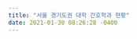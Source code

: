 ```yaml
---
title: "서울 경기도권 대학 간호학과 현황"
date: 2021-01-30 08:26:28 -0400
---
```

<div style='height:0;overflow:hidden'>
2021-01-30-23.md NAVER블로그
하명옥의 영어일기

이 블로그에서 검색
  
메뉴 바로가기본문 바로가기
내 블로그 이웃블로그 블로그 홈 
사용자 링크
fluke내정보 보기
서비스 더보기
하명옥의 영어일기
 prologue blog 영어일기 표현사전 진로자료 진학자료	 map memo guest
대학정보 17개의 글목록닫기
글 제목
작성일
(2)
대학 간호학과 현황(전라, 경상, 제주)
2021. 1. 15.
(1)
대학 간호학과 현황(강원, 충북, 충남, 대전)
2021. 1. 9.
(1)
대학 간호학과 현황(서울, 경기)
2021. 1. 9.
전국 대학 지도
2021. 1. 7.
4차산업혁명 혁신선도대학
2020. 7. 8.
(2)
2021 국군간호사관학교 입시정보
2020. 3. 25.
2021 경찰대 입시분석
2020. 3. 25.
(1)
육군사관학교 입시전형
2020. 3. 21.
(1)
사관학교 입시정보
2020. 3. 21.
건국대학교 꿈잡이 노트
2020. 3. 2.
10줄 보기
12
대학정보
대학 간호학과 현황(서울, 경기)

프로파일
 하명옥 ・ 2021. 1. 9. 19:16
URL 복사  이웃추가 
 대학 간호학과 현황 (서울, 경기지역)


[서울]

KC 대학교 간호학부

http://kcu.ac.kr/kcua/boardList?menuCode=MC0501

 
교육>대학>간호학과
학과소개 교수진 교과과정 (간호학과) 교과과정 (간호학부) 학생활동 커뮤니티 간호학과 채용공고 공지사항 공지사항 게시판 리스트 - 구분, 번호, 제목, 작성자, 작성일, 조회, 파일으로 구성 구분 번호 제목 작성자 작성일 조회 파일 간호학과 공지 2021년도 간호사 국가시험 시험 시간표 변경 안내 간호학과 2020-12-22 624 1 간호학과 공지 간호학과 제4회 학술제 공지사항 간호학과 2020-11-09 377 0 간호학과 공지 간호학과 국가고시 특강 공지사항 간호학과 2020-11-09 319 0 간호학과 공지 2020년 간...

kcu.ac.kr

02-2600-2547​

서울특별시 강서구 까치산로 24길 47

​

​

가톨릭대학교 간호대학

http://nursing.catholic.ac.kr


가톨릭대학교 간호대학
주요메뉴 바로가기 포토 뉴스 ARWU 세계대학평가 간호학... 2020학년도 정년퇴임 및 ... 2020학년도 임상실습기관간... 2020학년도 간호대학 하계...

nursing.catholic.ac.kr

02-2258-7420​

서울특별시 서초구 반포대로 222

​

​

경희대학교 간호과학대학

http://khcns21.khu.ac.kr

 
khcns21.khu.ac.kr

02-961-0305​

서울특별시 동대문구 경희대로 26

​

​

고려대학교 간호대학

http://nursing.korea.ac.kr

 
Korea University Websites
Jiniworks Default Html Page

nursing.korea.ac.kr

02-928-9107​

서울특별시 성북구 안암로 145

​

​

삼육대학교 간호학과

http://www.syu.ac.kr/web/nursing

02-3399-1593​

서울특별시 노원구 화랑로 815

​

​

삼육보건대학교 간호학과

http://nurse.shu.ac.kr/

 
삼육보건대학교 간호학과
삼육보건대, 삼육보건대학, 삼육보건대학교, 간호학과

nurse.shu.ac.kr

02-3407-8616​

서울특별시 동대문구 망우로 82

​

​

서울대학교 간호대학

https://nursing.snu.ac.kr/

02-740-8801​

서울특별시 종로구 대학로 103

​

​

서울여자간호대학교

http://www.snjc.ac.kr


 
서울여자간호대학교
www.snjc.ac.kr

02-2287-1771​

서울특별시 서대문구 간호대로 38

​

​

서일대학교 간호학과

http://www.seoil.ac.kr/1605


 
:::: SEOIL UNIVERSITY ::::
학과소개 교수소개 주요과목 졸업 후 진로 학과자랑 학과소개 국가와 사회발전에 참여 국민의 건강 유지 증진에 기여! 전문 간호인력양성이라는 최우선 과제를 가지고 현재까지 약 1300여명의 간호사를 배출. 학과문의 02.490.7512 학과홈페이지 바로가기 간호학과 카페 교육과정 이수체계도 로드맵 LOADMAP VIEW 교육목적 인간이해와 인간존중을 바탕으로 전인간호 실천 전문지식과 창의적 간호실무능력 함양 미래지향적 간호인재 양성 교육목표 전인간호를 위한 생명존중의식과 간호윤리관을 확립한다. 전문적 지식을 통합하여 간호실무에 적용한다...

www.seoil.ac.kr

02-490-7517​

서울특별시 중랑구 용마산로 90길 28

​

​

성신여자대학교 간호대학

https://www.sungshin.ac.kr/nursing/index.do

 
간호대학
www.sungshin.ac.kr

02-920-7721​

서울특별시 강북구 도봉로 76가길 55

​

​

연세대학교 간호대학

http://nursingcollege.yonsei.ac.kr


간호대학
연세대학교 간호대학 및 간호대학원의 입학전형, 입학공지를 제공하며 학교소개, 학부, RN-BSN, 대학원, 교수에 등의 정보를 제공하고 있습니다

nursingcollege.yonsei.ac.kr

02-2228-3220​

서울특별시 서대문구 연세로 50-1

​

​

이화여자대학교 간호대학

http://nursing.ewha.ac.kr

 
SWIFT SESSION RESPONSE
nursing.ewha.ac.kr

02-3277-2873​

서울특별시 서대문구 이화여대길 52

​

​

중앙대학교 적십자간호대학

http://nursing.cau.ac.kr


 
중앙대학교 적십자간호대학
■ 간호교육인증평가 인증 결과 하루동안 보이지 않습니다 2021년 01월 학사일정 [01.01]신정(공휴일) [01.01]신정(공휴일) 2021년 02월 학사일정 등록된 일정이 없습니다. [발표] 연구역량 강화 프로그램 연구 소모임 수상팀 발표 2021.01.07 [발표] 글로벌 문화 체험 프로그램 학습 소모임 수상팀 발표 2021.01.07 [안내] 2021학년도 편입학 필기고사 건물 출입통제 안내 2021.01.06 [취업] 간호학과 3학년 비대면 취업역량캠프 시행 안내 2021.01.06 [국시/중요] 2021년도 제61회 간...

nursing.cau.ac.kr

02-820-5963​

서울특별시 동작구 흑석로 84

​

​

한국성서대학교 간호학과

http://www.bible.ac.kr/university/nursing.aspx

02-950-5415​

서울특별시 노원구 동일로 214길 32

​

​

한양대학교 간호학부

http://nursing.hanyang.ac.kr

 
한양대학교 간호학부
간호학과 공지사항 간호학과(야) 공지사항 2021-1학기 교내 장학금 2차 신청 안내 2021-1학기 간호학부 교내 장학금 2차 신청 안내 * 금번 2차신청은 재학생이 신청할 수 있는 마지막 신청기간입니다. * 사랑의실천 장학, 실용인재 장학 : 국가장학을 신청하였으나 교내장학을 신청하지 못한 경우만··· 2021-01-07 2021학년도 1학기 휴·복학 일정 안내 2021-01-04 학생생활관 2021학년도 1학기 정규입사자 선발안내 2020-12-18 2020-2 간호학과 기말고사 일정 안내 2020-11-30 간호학과 12월 ...

nursing.hanyang.ac.kr

02-2220-0700​

서울특별시 성동구 왕십리로 222

 

 

[인천]

가천대학교 메디컬캠퍼스 간호대학

http://www.gachon.ac.kr/major/nursing/01/index.jsp

 
학과소개 | 간호학과 | 간호대학 | 가천대학교
> 간호대학 > 간호학과 > 학과소개 032-820-4200~1,4802 간호학과는 학생들의 과학적 탐구, 임상적 실무능력, 창의성, 비판적 사고를 함양하여 간호사로서의 탁월한 자질을 갖추고 인류사회의 건강증진에 기여하고 사회적 요구에 부응할 수 있도록 최선을 다하고 있다. 학생들은 인천시 구월동에 위치한 1,700병상 규모의 가천대 길병원, 심장센터, 여성건강센터, 서해권역 응급센터 및 안이센터 뿐만 아니라 삼성서울병원, 보라매병원 등 수도권 대형병원에서 프리셉터에 의한 1:1실습지도 방식의 임상간호실습을 하고 있다. 간호학과가 ...

www.gachon.ac.kr

032-820-4097​

인천광역시 연수구 함박뫼로 191

​

​

경인여자대학교 간호학과

http://wcms.kiwu.ac.kr/nursing/

032-540-0195​

인천광역시 계양구 계양산로 63

​

​

인천가톨릭대학교 간호대학

https://nursing.iccu.ac.kr/default.php

 
인천가톨릭대학교 간호대학
사체해부연수 관련 공지 2020-12-30 [한국인터넷교육방송] 온라인강… 2020-12-17 제61회 간호사 국가시험 시험시간… 2020-12-17 4학년 졸업고사관련 안내 (1) 2020-12-17 [모의고사]2020 2회차 모의고사 정… 2020-12-15 간호학과 인권특강 2020-12-14 4학년대상 학습법 특강 안내 2020-12-09 11.27(금) 모의고사 답안 2020-12-07 [모의고사] 2020. 10. 23(금) 시행 2차… 2020-12-02 입학안내  │  웹메일  │  개인정보처리방침  │  이메일무단수...

nursing.iccu.ac.kr

032-830-7075​

인천광역시 연수구 해송로 12

​

​

인천재능대학교 간호학과

http://dep.jeiu.ac.kr/nurs


 
인천재능대학교 입니다.
인천재능대학교 입니다.

dep.jeiu.ac.kr

032-890-7320​

인천광역시 동구 재능로 178

​

​

인하대학교 간호학과

http://nursing.inha.ac.kr

 
인하대학교 간호학과
인하대학교 간호학과, 인하대 간호학과, 간호학과

nursing.inha.ac.kr

032-860-8200​

인천광역시 남구 인하로 100

 

 

[경기]

경민대학교 간호학과

http://www.kyungmin.ac.kr/site/nurse/main.do


 
경민대학교 간호과에 오신 것을 환영합니다.
제 93호 경민학보 배포 및 홍보 2020.12.26 경민대학교 K1 웰매칭 시스템 경... 2020.07.01 2020-1 신입생 수강신청 시간 변... 2020.02.28 2020학년도 신입생 관련 안내(재... 2020.02.27 오늘하루동안보지않기

www.kyungmin.ac.kr

031-828-7460​

경기도 의정부시 서부로 545

​

​

경복대학교 간호학부

http://bit.ly/2z54HE0

 
간호학과
검색기능

bit.ly

031-539-5353​

경기도 포천시 신북면 신평로 154

​

​

대진대학교 간호학과

http://nurse.daejin.ac.kr


 
대진대학교
대진대학교 간호학과

nurse.daejin.ac.kr

031-539-1870​

경기도 포천시 호국로 1007

​

​

동남보건대학교 간호학과

https://bit.ly/3a88htO

031-249-6488​

경기도 수원시 장안구 천천로 74길 50

​

​

두원공과대학교 간호학과

http://nursing.doowon.ac.kr

 
두원공과대학교 간호학과
1 2 공지사항 간호학과의 소식을 전합니다. Notice *필독* 2021년도 선택교과목 신청 URL주소 올려드립니다. - 21년도 4학년 2020-11-27 Notice *필독* 2021년도 선택교과목 신청 URL주소 올려드립니다. - 21년도 3학년 2020-11-27 Notice *필독* 2021년도 선택교과목 신청 URL주소 올려드립니다. - 21년도 2학년 2020-11-26 입시 FAQ 입시에 대한 자주묻는 질문과 답변 입니다. 2021학년도 간호학과 신입학 모집 안내 원서접수 방법을 어디에서 확인 가능한가요? 2021학...

nursing.doowon.ac.kr

031-8056-7310​

경기도 안성시 죽산면 관음당길 51

​

​

부천대학교 간호학과

https://bit.ly/2VdeUHd


간호학과
프로필 설문조사 태그보기 회원보기 학과소개 학과소개 관리자 2016-11-15 3838 학과소개 김민아 2016-03-29 5386 교육과정 2018, 19년도 교육과정 박혜리 2018-02-02 3161 2017년도 교육과정 박혜리 2017-12-14 398 2016학년도 교육과정 박혜림 2016-05-03 4815 교과목소개 교과목 소개 관리자 2012-01-10 3846 취업 공지 희명병원 신규간호사 채용공고 박미향 2020-11-26 111 나사렛국제병원 신규간호사 채용 박미향 2020-10-15 171 녹색병원 신규간호사 ...

bit.ly

031-610-8300​

경기도 부천시 소사로 56

​

​

서정대학교 간호학과

http://nursing.seojeong.ac.kr/


 
서정대학교 간호학과
Photo Album 서정대간호학과에서 만든 소중한 순간들 이전 다음

nursing.seojeong.ac.kr

031-860-5174​

경기도 양주시 은현면 화합로 1049-56

​

​

수원과학대학교 간호학과

http://nr.ssc.ac.kr/index/


nr.ssc.ac.kr

031-350-2425​

경기도 화성시 정남면 세자로 288

​

​

수원대학교 간호학과

https://www.suwon.ac.kr/?menuno=2475

 
수원대학교 > 입학/교육 > 대학 > 건강과학대학 > 학부/학과 > 간호학과 > 학과소개
건강과학대학 COLLEGE OF HEALTH SCIENCE 건강과학대학 간호학과 학과소개 학과위치 : 미래혁신관 4층(401호) 홈페이지 : http://nursing.suwon.ac.kr 대표전화 : 031-229-8304 / FAX : 031-229-8316 업무시간 : 오전 9시 ~ 오후 5:30 홍보영상 전공소개 간호학과는 4년제 학사과정으로 2011년 신설되었으며, 간호교육인증평가(5년 인증)를 받은 학과로 급변하는 보건의료 환경변화에 대처할 수 있는 역량 있는 전문직 간호사를 배출하고자 '인간을 존중하고 배려하는 간호사...

www.suwon.ac.kr

031-229-8304​

경기도 화성시 봉담읍 와우안길 17

​

​

수원여자대학교 간호학과

https://www.swwu.ac.kr/swwu/sub03_01_01.do

 
[ 간호학부소개 > 간호학부 > 학과소개 > 수원여자대학교 ]
  홈 > 학과소개 > 간호학부 > 간호학부소개 간호학부소개 본문영역 시작 휴머니즘을 실천하는 따뜻한 간호사 수원여자대학교 간호학부는 성실, 박애, 봉사라는 건학이념을 바탕으로 인간이해를 위한 교과목과 지역사회 연계 봉사 사업을 통해 국민건강복지에 기여하고 있습니다. 또한 수요자 중심의 교과운영을 위해 교육환경의 첨단화와 최신 기자재를 구축하고 있으며, 졸업생 취업의 다양성과 확대를 위해 부전공 자격제 및 주문식 교육 등을 통한 경력개발에 적극 나서고 있습니다. 간호학과 성실, 박애, 봉사정신을 바탕으로 간호 전문지...

www.swwu.ac.kr

031-290-8201​

경기도 수원시 권선구 온정로 72

​

​

신경대학교 간호학과

https://www.sgu.ac.kr/nurse/index.do

 
신경대학교 간호학과 홈페이지에 오신 것을 환영합니다
Department of Nursing Science 신경대학교 간호학과 신경대학교 간호학과는 개인, 가족, 지역사회의 구성원을 위해 독자적인 간호업무를 수행할 능력을 갖춘 전문직 간호사를 양성합니다. 학과소개 신경대학교 간호학과를 소개해 드립니다. 교수소개 신경대학교의 교수진을 소개해 드립니다. 교육과정 간호학과의 교육과정을 안내해 드립니다. 자료실/링크 간호학 수업에 필요한 자료와 링크입니다.

www.sgu.ac.kr

031-369-9225​

경기도 화성시 남양중로 400-5

​

​

신한대학교 간호대학

http://dept.shc.ac.kr/shnursing/

031-870-1710​

경기도 동두천시 벌마들로 40길 30

​

아주대학교 간호대학

http://nursing.ajou.ac.kr/


아주대학교 - 간호대
대학소식 [소식]송미숙 교수, 제6회 하영수 우수간호연구상 수상 2020-12-29 [소식]간호학과 박진희·배선형 교수, 한국간호과학회 우수논문발표상 수상 2020-10-27 [대학원 소식] 조유정 박사수료생 '한국웰니스학회 2020년도 하반기 대학원생 학술지원사업' 과제 선정 2020-07-22 [소식] 아주대학교 간호대학 교수 일동, ‘코로나19 극복 장학금’ 기부 2020-04-29 아주대학교 간호대학, 제60회 간호사 국가시험 100% 합격 2020-02-19 2020년도 아주대학교병원 정신건강간호사 제24기 수련생 모집공고...

nursing.ajou.ac.kr

031-219-7077​

경기도 수원시 영통구 월드컵로 164

​

​

아산대학교 간호학과

http://nursing.ansan.ac.kr


 
안산대학교 간호학과
안산대학교 간호학과

nursing.ansan.ac.kr

031-400-7109​

경기도 안산시 상록구 안산대학로 155

​

​

여주대학교 간호학부

https://bit.ly/2VvMCX7

 
교수소개 - 간호학과 - 메디텍 MEDITECH - 학과소개 - 여주대학교
학과소개 간호학과 학과소개 교육과정 교수소개

bit.ly

031-880-5372​

경기도 여주시 세종로 338

​

​

용인송담대학교 간호학과

http://dept.ysc.ac.kr/nursing

 
용인송담대학교 간호학과
학사일정 공지사항 교육목표 교과과정 교수진 소개 교과목 소개 송담넷

dept.ysc.ac.kr

031-330-9466​

경기도 용인시 처인구 동부로 61

​

​

을지대학교(성남) 간호대학

https://nursing.eulji.ac.kr/snurse/index.html?menuno=2897


을지대학교 간호학과 성남캠퍼스 > 성남캠퍼스 간호학과
본문바로가기 간호대학 을지대학교 을지대학교 입시 대전캠퍼스 간호학과 로그인 주메뉴 학과안내 교육과정 비교과 취업 · 산학협동 학과활동 커뮤니티 1 2 3 4 인증 간호교육프로그램 한국간호교육평가원 마크. 을지대학교 간호학과 간호교육 인증 획득 간호학과 QUICK SERVICES 학과소개 교수소개 교육과정 비교과 취업분야 을지포털 입시공지 입시자료실 진학상담 전자도서관(대전) 전자도서관(성남) e-Learning 총동문회 간호학과(TEL : 031-740-7237 ) eu12306@eulji.ac.kr 전체학과 바로보기 개인정보처리방...

nursing.eulji.ac.kr

031-740-7237​

경기도 성남시 수정구 산성대로 553

​

​

차의과대학교 간호대학

http://nursing.cha.ac.kr/


간호학과 | 차의과학대학교
ribbon left; shadowleft ribbon right; shadowright 2020학년도 차의과학대학교 간호학과의 발자취 오늘 하루 동안 이 창이 보이지 않습니다. 오늘 하루 동안 이 창이 보이지 않습니다.

nursing.cha.ac.kr

031-850-9326​

경기도 포천시 해룡로 120

​

​

평택대학교 간호학과

https://nursing.ptu.ac.kr/


평택대학교-간호학과
nursing.ptu.ac.kr

031-659-8300​

경기도 평택시 서동대로 3825

​

​

한세대학교 간호학과

http://www.hansei.ac.kr/kor/519/subview.do


 
학과소개
학과소개 학과소개 교육과정 교수소개 HSU 섬김으로 이뤄가는 치료적 돌봄 Care 간호학과 한세대학교 간호학과는 기독교 정신을 토대로 전인간호를 수행할 간호 전문인을 양성합니다. 현장 실습을 중심으로 실제 간호 현장에서 빠르게 적응할 수 있도록 교과과정을 편재했습니다. 경찰병원, 한림대학교 통탄성심병원,강북삼성병원, 강남차병원 등과 실습협약을 체결해 있으며, 간호사로서의 핵심역량을 함양하기 위한 교육을 시행하고 있습니다. 교육목적 기독교 정신을 바탕으로 개인, 가족, 지역사회의 질병예방, 건강증진, 회복 및 안녕을 실현하기 위해 과...

www.hansei.ac.kr

031-450-5382​

경기도 군포시 한세로 30

​

​

국제대학교 간호과

https://dept.kookje.ac.kr/nursing/


국제대학교 간호과
dept.kookje.ac.kr

031-610-8134​

경기도 평택시 장안웃길 56

​

모바일에서 작성된 글입니다. 블로그앱에서 보기
  
`  공감 1   댓글 1  
Keep메모보내기인쇄	
이 블로그 대학정보 카테고리 글
전체글 보기
(2)
대학 간호학과 현황(전라, 경상, 제주)
2021. 1. 15.
(1)
대학 간호학과 현황(강원, 충북, 충남, 대전)
2021. 1. 9.
(1)
대학 간호학과 현황(서울, 경기)
2021. 1. 9.
전국 대학 지도
2021. 1. 7.
4차산업혁명 혁신선도대학
2020. 7. 8.
이전다음
프로필 이미지

하명옥
(endiary)
지나고 나면 경험이 되고 추억이 되고 기억이 된다.  이제는 진로진학상담교사.

프로필 쪽지

category^
전체보기 (953)
-----------------------
출판 도서
-----------------------
진로자료 (60)진로자료 열림
진로활동자료 (10)
진로동영상 (13)
학습코칭 (6)
진로독서자료 (13)
디자인씽킹 (6)
교육과정/고교학점제
-----------------------
진학자료 (145)진학자료 열림
학생기록부 (11)
자기소개서 (28)
대학정보 (17)
학과정보 (31)
입시정보 (45)
면접정보 (4)
합격 수기 (9)
학부모교육 (9)
-----------------------
영어 이럴땐 이렇게 (114)
지나는 일 (9)
팝송 영어 (0)
-----------------------
영어일기 표현사전 (280)영어일기 표현사전 닫힘
-----------------------
영어일기 엿보기 (111)영어일기 엿보기 닫힘
영어일기 써보기 (186)영어일기 써보기 닫힘
영어 자료
게시판
-----------------------
-----------------------
검색
확인 취소
닫기

